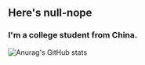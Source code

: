 ## Here's null-nope

### I'm a college student from China.


![Anurag's GitHub stats](https://github-readme-stats.vercel.app/api?username=null-nope&show_icons=true&theme=dracula)
